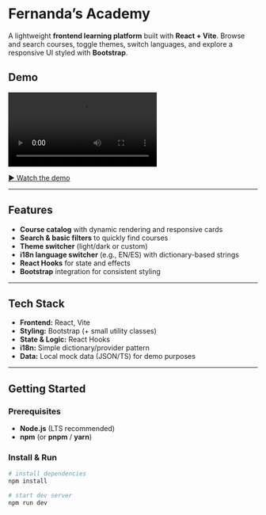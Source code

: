 # Fernanda’s Academy

A lightweight **frontend learning platform** built with **React + Vite**. Browse and search courses, toggle themes, switch languages, and explore a responsive UI styled with **Bootstrap**.

## Demo

<video src="./cursos0507.mp4" controls title="Fernanda’s Academy Demo"></video>

[▶️ Watch the demo](./cursos0507.mp4)

---

## Features

- **Course catalog** with dynamic rendering and responsive cards
- **Search & basic filters** to quickly find courses
- **Theme switcher** (light/dark or custom)
- **i18n language switcher** (e.g., EN/ES) with dictionary-based strings
- **React Hooks** for state and effects
- **Bootstrap** integration for consistent styling

---

## Tech Stack

- **Frontend:** React, Vite
- **Styling:** Bootstrap (+ small utility classes)
- **State & Logic:** React Hooks
- **i18n:** Simple dictionary/provider pattern
- **Data:** Local mock data (JSON/TS) for demo purposes

---

## Getting Started

### Prerequisites
- **Node.js** (LTS recommended)
- **npm** (or **pnpm** / **yarn**)

### Install & Run
```bash
# install dependencies
npm install

# start dev server
npm run dev
